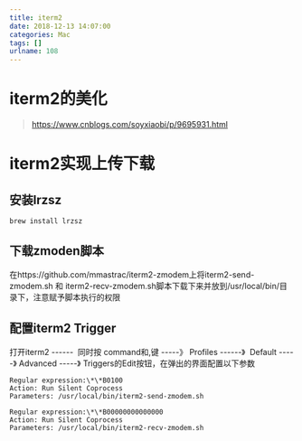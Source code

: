 ```yaml
---
title: iterm2
date: 2018-12-13 14:07:00
categories: Mac
tags: []
urlname: 108
---
```

# iterm2的美化
> https://www.cnblogs.com/soyxiaobi/p/9695931.html

# iterm2实现上传下载

## 安装lrzsz
`brew install lrzsz`

## 下载zmoden脚本
在https://github.com/mmastrac/iterm2-zmodem上将iterm2-send-zmodem.sh 和 iterm2-recv-zmodem.sh脚本下载下来并放到/usr/local/bin/目录下，注意赋予脚本执行的权限

## 配置iterm2 Trigger

打开iterm2 ------  同时按 command和,键 -----》 Profiles ------》  Default -----》 Advanced -----》 Triggers的Edit按钮，在弹出的界面配置以下参数

    Regular expression:\*\*B0100
    Action: Run Silent Coprocess
    Parameters: /usr/local/bin/iterm2-send-zmodem.sh

    Regular expression:\*\*B00000000000000
    Action: Run Silent Coprocess
    Parameters: /usr/local/bin/iterm2-recv-zmodem.sh
